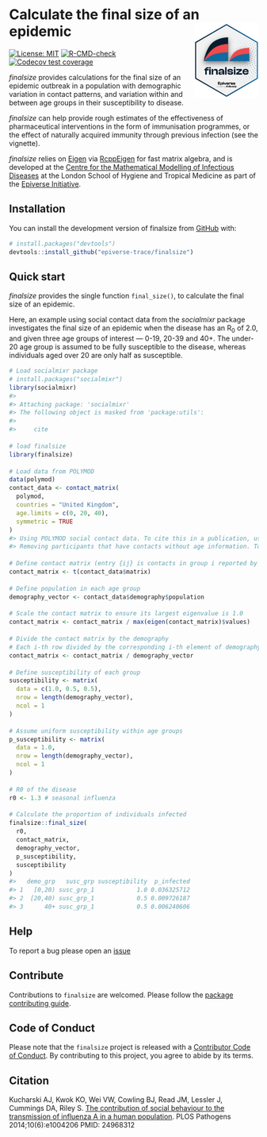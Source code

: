 
# Calculate the final size of an epidemic <img src="man/figures/logo.png" align="right" width="130"/>

<!-- badges: start -->

[![License:
MIT](https://img.shields.io/badge/License-MIT-blue.svg)](https://opensource.org/licenses/MIT)
[![R-CMD-check](https://github.com/epiverse-trace/finalsize/actions/workflows/R-CMD-check.yaml/badge.svg)](https://github.com/epiverse-trace/finalsize/actions/workflows/R-CMD-check.yaml)
[![Codecov test
coverage](https://codecov.io/gh/epiverse-trace/finalsize/branch/main/graph/badge.svg)](https://app.codecov.io/gh/epiverse-trace/finalsize?branch=main)
<!-- badges: end -->

*finalsize* provides calculations for the final size of an epidemic
outbreak in a population with demographic variation in contact patterns,
and variation within and between age groups in their susceptibility to
disease.

*finalsize* can help provide rough estimates of the effectiveness of
pharmaceutical interventions in the form of immunisation programmes, or
the effect of naturally acquired immunity through previous infection
(see the vignette).

*finalsize* relies on [Eigen](https://gitlab.com/libeigen/eigen) via
[RcppEigen](https://github.com/RcppCore/RcppEigen) for fast matrix
algebra, and is developed at the [Centre for the Mathematical Modelling
of Infectious
Diseases](https://www.lshtm.ac.uk/research/centres/centre-mathematical-modelling-infectious-diseases)
at the London School of Hygiene and Tropical Medicine as part of the
[Epiverse Initiative](https://data.org/initiatives/epiverse/).

## Installation

You can install the development version of finalsize from
[GitHub](https://github.com/) with:

``` r
# install.packages("devtools")
devtools::install_github("epiverse-trace/finalsize")
```

## Quick start

*finalsize* provides the single function `final_size()`, to calculate
the final size of an epidemic.

Here, an example using social contact data from the *socialmixr* package
investigates the final size of an epidemic when the disease has an
R<sub>0</sub> of 2.0, and given three age groups of interest — 0-19,
20-39 and 40+. The under-20 age group is assumed to be fully susceptible
to the disease, whereas individuals aged over 20 are only half as
susceptible.

``` r
# Load socialmixr package
# install.packages("socialmixr")
library(socialmixr)
#> 
#> Attaching package: 'socialmixr'
#> The following object is masked from 'package:utils':
#> 
#>     cite

# load finalsize
library(finalsize)

# Load data from POLYMOD
data(polymod)
contact_data <- contact_matrix(
  polymod,
  countries = "United Kingdom",
  age.limits = c(0, 20, 40),
  symmetric = TRUE
)
#> Using POLYMOD social contact data. To cite this in a publication, use the 'cite' function
#> Removing participants that have contacts without age information. To change this behaviour, set the 'missing.contact.age' option

# Define contact matrix (entry {ij} is contacts in group i reported by group j)
contact_matrix <- t(contact_data$matrix)

# Define population in each age group
demography_vector <- contact_data$demography$population

# Scale the contact matrix to ensure its largest eigenvalue is 1.0
contact_matrix <- contact_matrix / max(eigen(contact_matrix)$values)

# Divide the contact matrix by the demography
# Each i-th row divided by the corresponding i-th element of demography
contact_matrix <- contact_matrix / demography_vector

# Define susceptibility of each group
susceptibility <- matrix(
  data = c(1.0, 0.5, 0.5),
  nrow = length(demography_vector),
  ncol = 1
)

# Assume uniform susceptibility within age groups
p_susceptibility <- matrix(
  data = 1.0,
  nrow = length(demography_vector),
  ncol = 1
)

# R0 of the disease
r0 <- 1.3 # seasonal influenza

# Calculate the proportion of individuals infected
finalsize::final_size(
  r0,
  contact_matrix,
  demography_vector,
  p_susceptibility,
  susceptibility
)
#>   demo_grp   susc_grp susceptibility  p_infected
#> 1   [0,20) susc_grp_1            1.0 0.036325712
#> 2  [20,40) susc_grp_1            0.5 0.009726187
#> 3      40+ susc_grp_1            0.5 0.006240606
```

## Help

To report a bug please open an
[issue](https://github.com/epiverse-trace/finalsize/issues/new/choose)

## Contribute

Contributions to `finalsize` are welcomed. Please follow the [package
contributing
guide](https://github.com/epiverse-trace/finalsize/blob/main/.github/CONTRIBUTING.md).

## Code of Conduct

Please note that the `finalsize` project is released with a [Contributor
Code of
Conduct](https://github.com/epiverse-trace/.github/blob/main/CODE_OF_CONDUCT.md).
By contributing to this project, you agree to abide by its terms.

## Citation

Kucharski AJ, Kwok KO, Wei VW, Cowling BJ, Read JM, Lessler J, Cummings
DA, Riley S. [The contribution of social behaviour to the transmission
of influenza A in a human
population](https://journals.plos.org/plospathogens/article?id=10.1371/journal.ppat.1004206).
PLOS Pathogens 2014;10(6):e1004206 PMID: 24968312
